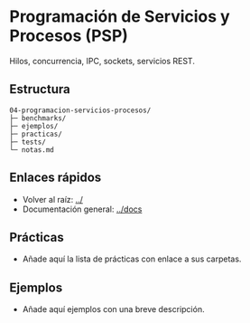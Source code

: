 # Programación de Servicios y Procesos (PSP)

Hilos, concurrencia, IPC, sockets, servicios REST.

## Estructura
```text
04-programacion-servicios-procesos/
├─ benchmarks/
├─ ejemplos/
├─ practicas/
├─ tests/
└─ notas.md
```

## Enlaces rápidos
- Volver al raíz: [../](../)
- Documentación general: [../docs](../docs)

## Prácticas
- Añade aquí la lista de prácticas con enlace a sus carpetas.

## Ejemplos
- Añade aquí ejemplos con una breve descripción.
